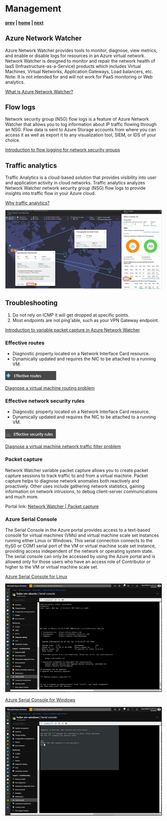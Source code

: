 # Management

#### [prev](./security.md) | [home](./welcome.md)  | [next](./faq.md)

## Azure Network Watcher

Azure Network Watcher provides tools to monitor, diagnose, view metrics, and enable or disable logs for resources in an Azure virtual network. Network Watcher is designed to monitor and repair the network health of IaaS (Infrastructure-as-a-Service) products which includes Virtual Machines, Virtual Networks, Application Gateways, Load balancers, etc. Note: It is not intended for and will not work for PaaS monitoring or Web analytics.

[What is Azure Network Watcher?](https://docs.microsoft.com/en-us/azure/network-watcher/network-watcher-monitoring-overview)

## Flow logs

Network security group (NSG) flow logs is a feature of Azure Network Watcher that allows you to log information about IP traffic flowing through an NSG. Flow data is sent to Azure Storage accounts from where you can access it as well as export it to any visualization tool, SIEM, or IDS of your choice.

[Introduction to flow logging for network security groups](https://docs.microsoft.com/en-us/azure/network-watcher/network-watcher-nsg-flow-logging-overview)

## Traffic analytics

Traffic Analytics is a cloud-based solution that provides visibility into user and application activity in cloud networks. Traffic analytics analyzes Network Watcher network security group (NSG) flow logs to provide insights into traffic flow in your Azure cloud. 

[Why traffic analytics?](https://docs.microsoft.com/en-us/azure/network-watcher/traffic-analytics)

![Traffic analytics geo-map](png/traffic-analytics.png)

## Troubleshooting

1. Do not rely on ICMP it will get dropped at specific points.
1. Most endpoints are not ping'able, such as your VPN Gateway endpoint.

[Introduction to variable packet capture in Azure Network Watcher](https://docs.microsoft.com/en-us/azure/network-watcher/network-watcher-packet-capture-overview)

### Effective routes

- Diagnostic property located on a Network Interface Card resource.
- Dynamically updated and requires the NIC to be attached to a running VM.

![Effective routes](png/effective-routes.png)

[Diagnose a virtual machine routing problem](https://docs.microsoft.com/en-us/azure/virtual-network/diagnose-network-routing-problem)

### Effective network security rules 

- Diagnostic property located on a Network Interface Card resource.
- Dynamically updated and requires the NIC to be attached to a running VM.

![Effective security rules](png/effective-security-rules.png)

[Diagnose a virtual machine network traffic filter problem](https://docs.microsoft.com/en-us/azure/virtual-network/diagnose-network-traffic-filter-problem)

### Packet capture

Network Watcher variable packet capture allows you to create packet capture sessions to track traffic to and from a virtual machine. Packet capture helps to diagnose network anomalies both reactively and proactively. Other uses include gathering network statistics, gaining information on network intrusions, to debug client-server communications and much more.

Portal link: [Network Watcher | Packet capture](https://ms.portal.azure.com/#blade/Microsoft_Azure_Network/NetworkWatcherMenuBlade/packetCapture)

### Azure Serial Console 

The Serial Console in the Azure portal provides access to a text-based console for virtual machines (VMs) and virtual machine scale set instances running either Linux or Windows. This serial connection connects to the ttyS0 or COM1 serial port of the VM or virtual machine scale set instance, providing access independent of the network or operating system state. The serial console can only be accessed by using the Azure portal and is allowed only for those users who have an access role of Contributor or higher to the VM or virtual machine scale set.

[Azure Serial Console for Linux](https://docs.microsoft.com/en-us/azure/virtual-machines/troubleshooting/serial-console-linux)

![Serial console](png/serial-console-linux.png)

[Azure Serial Console for Windows](https://docs.microsoft.com/en-us/azure/virtual-machines/troubleshooting/serial-console-windows)

![Serial console](png/serial-console-windows.png)